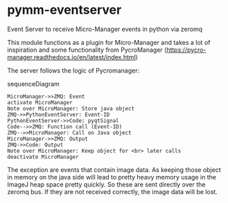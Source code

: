 # pymm-eventserver
Event Server to receive Micro-Manager events in python via zeromq

This module functions as a plugin for Micro-Manager and takes a lot of inspiration and some
functionality from PycroManager (https://pycro-manager.readthedocs.io/en/latest/index.html)

The server follows the logic of Pycromanager:

sequenceDiagram

    MicroManager->>ZMQ: Event
    activate MicroManager
    Note over MicroManager: Store java object
    ZMQ->>PythonEventServer: Event-ID
    PythonEventServer->>Code: pyqtSignal
    Code-->>ZMQ: Function call (Event-ID)
    ZMQ-->>MicroManager: Call on Java object
    MicroManager->>ZMQ: Output
    ZMQ->>Code: Output
    Note over MicroManager: Keep object for <br> later calls
    deactivate MicroManager

The exception are events that contain image data. As keeping those object in memory on the java
side will lead to pretty heavy memory usage in the ImageJ heap space pretty quickly. So these are
sent directly over the zeromq bus. If they are not received correctly, the image data will be lost.